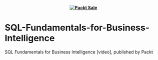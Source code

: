 
<b><p align='center'>[![Packt Sale](https://static.packt-cdn.com/assets/images/packt+events/Improve_UX.png)](https://packt.link/algotradingpython)</p></b> 




# SQL-Fundamentals-for-Business-Intelligence
SQL Fundamentals for Business Intelligence [video], published by Packt
